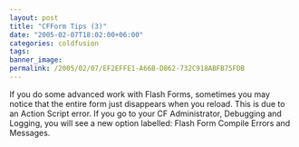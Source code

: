 ```yaml
---
layout: post
title: "CFForm Tips (3)"
date: "2005-02-07T18:02:00+06:00"
categories: coldfusion 
tags: 
banner_image: 
permalink: /2005/02/07/EF2EFFE1-A66B-D862-732C918ABFB75FDB
---
```


If you do some advanced work with Flash Forms, sometimes you may notice that the entire form just disappears when you reload. This is due to an Action Script error. If you go to your CF Administrator, Debugging and Logging, you will see a new option labelled: Flash Form Compile Errors and Messages.